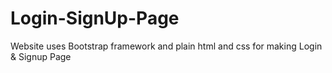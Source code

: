 # Login-SignUp-Page
Website uses Bootstrap framework and plain html and css for making Login & Signup Page
